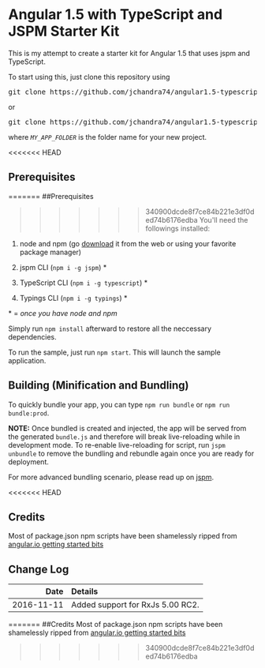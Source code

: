 # Angular 1.5 with TypeScript and JSPM Starter Kit

This is my attempt to create a starter kit for Angular 1.5 that uses jspm and TypeScript.

To start using this, just clone this repository using
<pre>
git clone https://github.com/jchandra74/angular1.5-typescript-jspm-starter-kit.git
</pre>

or

<pre>
git clone https://github.com/jchandra74/angular1.5-typescript-jspm-starter-kit.git <i>MY_APP_FOLDER</i>
</pre>
where *`MY_APP_FOLDER`* is the folder name for your new project.

<<<<<<< HEAD
## Prerequisites
=======
##Prerequisites

>>>>>>> 340900dcde8f7ce84b221e3df0ded74b6176edba
You'll need the followings installed:

1. node and npm (go [download](https://nodejs.org) it from the web or using your favorite package manager)

2. jspm CLI (`npm i -g jspm`) *

3. TypeScript CLI (`npm i -g typescript`) *

4. Typings CLI (`npm i -g typings`) *


\* = *once you have node and npm*

Simply run `npm install` afterward to restore all the neccessary dependencies.

To run the sample, just run `npm start`.  This will launch the sample application.

## Building (Minification and Bundling)

To quickly bundle your app, you can type `npm run bundle` or `npm run bundle:prod`.

**NOTE:** Once bundled is created and injected, the app will be served from the generated `bundle.js` and therefore will break live-reloading while in development mode.
To re-enable live-reloading for script, run `jspm unbundle` to remove the bundling and rebundle again once you are ready for deployment.  

For more advanced bundling scenario, please read up on [jspm](https://github.com/jspm/jspm-cli).

<<<<<<< HEAD
## Credits
Most of package.json npm scripts have been shamelessly ripped from [angular.io getting started bits](https://angular.io/docs/ts/latest/quickstart.html)

## Change Log

| Date       |Details |
|-----------:|:-------|
| 2016-11-11 | Added support for RxJs 5.00 RC2. |

=======
##Credits
Most of package.json npm scripts have been shamelessly ripped from [angular.io getting started bits](https://angular.io/docs/ts/latest/quickstart.html)
>>>>>>> 340900dcde8f7ce84b221e3df0ded74b6176edba

